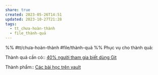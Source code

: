 ```yaml
---
share: true
created: 2023-05-26T14:51
updated: 2023-10-27T21:28
tags:
  - tt_chưa-hoàn-thành
  - file_thành-quả
---
```

%%
#tt/chưa-hoàn-thành 
#file/thành-quả
%%
Phục vụ cho thành quả:

Thành quả cần có:: [40% người tham gia biết dùng Git](./40%EF%BC%85%20ng%C6%B0%E1%BB%9Di%20tham%20gia%20bi%E1%BA%BFt%20d%C3%B9ng%20Git.md)

Thành phẩm:: [Các bài học trên vault](../../../C%20Obsidian,%20qu%E1%BA%A3n%20l%C3%BD%20d%E1%BB%B1%20%C3%A1n%20v%C3%A0%20c%C3%B4ng%20c%E1%BB%A5%20ngh%C4%A9/3%20Th%C3%A0nh%20ph%E1%BA%A9m/C%C3%A1c%20b%C3%A0i%20h%E1%BB%8Dc%20tr%C3%AAn%20vault/index.md)
